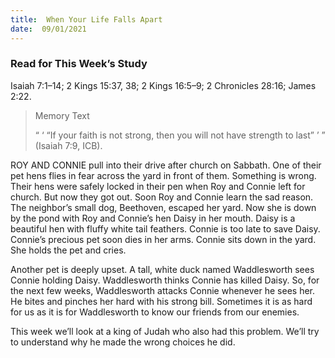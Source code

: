 ```yaml
---
title:  When Your Life Falls Apart
date:  09/01/2021
---
```


### Read for This Week’s Study
Isaiah 7:1–14; 2 Kings 15:37, 38; 2 Kings 16:5–9; 2 Chronicles 28:16; James 2:22.

> <p>Memory Text</p>
> “ ‘ “If your faith is not strong, then you will not have strength to last” ’ ” (Isaiah 7:9, ICB).

ROY AND CONNIE pull into their drive after church on Sabbath. One of their pet hens flies in fear across the yard in front of them. Something is wrong. Their hens were safely locked in their pen when Roy and Connie left for church. But now they got out. Soon Roy and Connie learn the sad reason. The neighbor’s small dog, Beethoven, escaped her yard. Now she is down by the pond with Roy and Connie’s hen Daisy in her mouth. Daisy is a beautiful hen with fluffy white tail feathers. Connie is too late to save Daisy. Connie’s precious pet soon dies in her arms. Connie sits down in the yard. She holds the pet and cries.

Another pet is deeply upset. A tall, white duck named Waddlesworth sees Connie holding Daisy. Waddlesworth thinks Connie has killed Daisy. So, for the next few weeks, Waddlesworth attacks Connie whenever he sees her. He bites and pinches her hard with his strong bill. Sometimes it is as hard for us as it is for Waddlesworth to know our friends from our enemies.

This week we’ll look at a king of Judah who also had this problem. We’ll try to understand why he made the wrong choices he did.